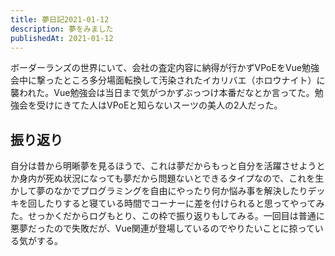 ```yaml
---
title: 夢日記2021-01-12
description: 夢をみました
publishedAt: 2021-01-12
---
```


ボーダーランズの世界にいて、会社の査定内容に納得が行かずVPoEをVue勉強会中に撃ったところ多分場面転換して汚染されたイカリバエ（ホロウナイト）に襲われた。Vue勉強会は当日まで気がつかずぶっつけ本番だなとか言ってた。勉強会を受けにきてた人はVPoEと知らないスーツの美人の2人だった。

## 振り返り

自分は昔から明晰夢を見るほうで、これは夢だからもっと自分を活躍させようとか身内が死ぬ状況になっても夢だから問題ないとできるタイプなので、これを生かして夢のなかでプログラミングを自由にやったり何か悩み事を解決したりデッキを回したりすると寝ている時間でコーナーに差を付けられると思ってやってみた。せっかくだからログもとり、この枠で振り返りもしてみる。一回目は普通に悪夢だったので失敗だが、Vue関連が登場しているのでやりたいことに掠っている気がする。
